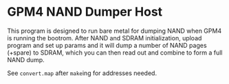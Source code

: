 GPM4 NAND Dumper Host
=====================

This program is designed to run bare metal for dumping NAND when GPM4 is running
the bootrom. After NAND and SDRAM initialization, upload program and set up
params and it will dump a number of NAND pages (+spare) to SDRAM, which you can
then read out and combine to form a full NAND dump.

See `convert.map` after `make`ing for addresses needed.

